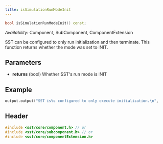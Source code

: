 ```yaml
---
title: isSimulationRunModeInit
---
```


```cpp
bool isSimulationRunModeInit() const;
```
*Availability:* Component, SubComponent, ComponentExtension

SST can be configured to only run initialization and then terminate. This function returns whether the mode was set to INIT.


## Parameters
* **returns** (bool) Whether SST's run mode is INIT 


## Example

<!--- SOURCE_CODE: None --->
```cpp
output.output("SST is%s configured to only execute initialization.\n", isSimulationRunModeInit() ? "" : " not");
```

## Header
```cpp
#include <sst/core/component.h> // or
#include <sst/core/subcomponent.h> // or
#include <sst/core/componentExtension.h>
```
